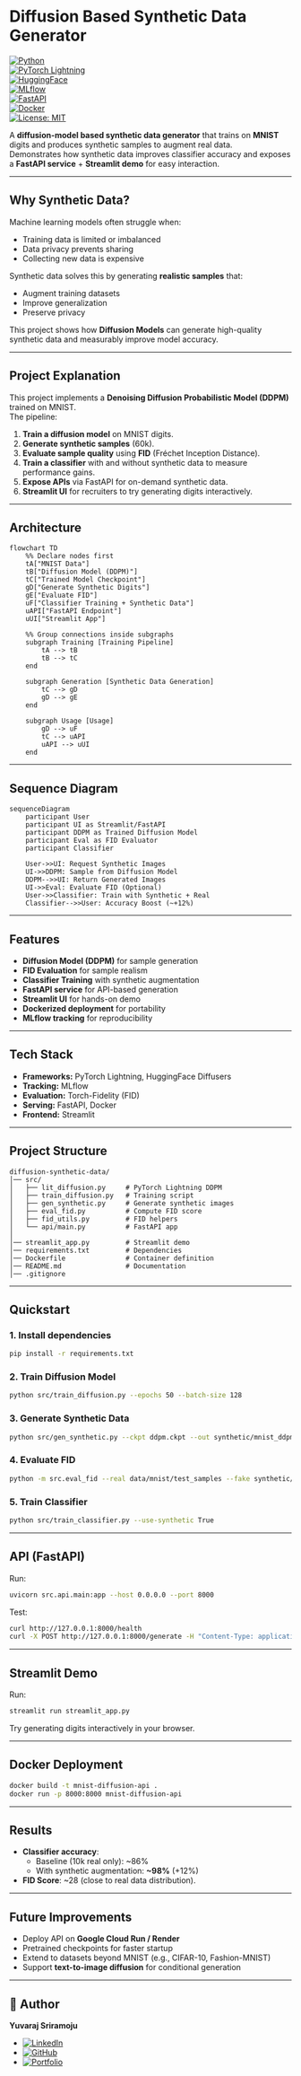 # Diffusion Based Synthetic Data Generator  

[![Python](https://img.shields.io/badge/Python-3.10+-blue.svg)](https://www.python.org/)  
[![PyTorch Lightning](https://img.shields.io/badge/PyTorch-Lightning-orange)](https://www.pytorchlightning.ai/)  
[![HuggingFace](https://img.shields.io/badge/HuggingFace-Diffusers-yellow)](https://huggingface.co/docs/diffusers/index)  
[![MLflow](https://img.shields.io/badge/MLflow-Tracking-blue)](https://mlflow.org/)  
[![FastAPI](https://img.shields.io/badge/API-FastAPI-green)](https://fastapi.tiangolo.com/)  
[![Docker](https://img.shields.io/badge/Docker-Ready-informational)](https://www.docker.com/)  
[![License: MIT](https://img.shields.io/badge/License-MIT-yellow.svg)](LICENSE)  

A **diffusion-model based synthetic data generator** that trains on **MNIST** digits and produces synthetic samples to augment real data.  
Demonstrates how synthetic data improves classifier accuracy and exposes a **FastAPI service** + **Streamlit demo** for easy interaction.  

---

## Why Synthetic Data?  

Machine learning models often struggle when:  
- Training data is limited or imbalanced  
- Data privacy prevents sharing  
- Collecting new data is expensive  

Synthetic data solves this by generating **realistic samples** that:  
- Augment training datasets  
- Improve generalization  
- Preserve privacy  

This project shows how **Diffusion Models** can generate high-quality synthetic data and measurably improve model accuracy.  

---

## Project Explanation  

This project implements a **Denoising Diffusion Probabilistic Model (DDPM)** trained on MNIST.  
The pipeline:  
1. **Train a diffusion model** on MNIST digits.  
2. **Generate synthetic samples** (60k).  
3. **Evaluate sample quality** using **FID** (Fréchet Inception Distance).  
4. **Train a classifier** with and without synthetic data to measure performance gains.  
5. **Expose APIs** via FastAPI for on-demand synthetic data.  
6. **Streamlit UI** for recruiters to try generating digits interactively.  

---

## Architecture  

```mermaid
flowchart TD
    %% Declare nodes first
    tA["MNIST Data"]
    tB["Diffusion Model (DDPM)"]
    tC["Trained Model Checkpoint"]
    gD["Generate Synthetic Digits"]
    gE["Evaluate FID"]
    uF["Classifier Training + Synthetic Data"]
    uAPI["FastAPI Endpoint"]
    uUI["Streamlit App"]

    %% Group connections inside subgraphs
    subgraph Training [Training Pipeline]
        tA --> tB
        tB --> tC
    end

    subgraph Generation [Synthetic Data Generation]
        tC --> gD
        gD --> gE
    end

    subgraph Usage [Usage]
        gD --> uF
        tC --> uAPI
        uAPI --> uUI
    end
```

---

## Sequence Diagram  

```mermaid
sequenceDiagram
    participant User
    participant UI as Streamlit/FastAPI
    participant DDPM as Trained Diffusion Model
    participant Eval as FID Evaluator
    participant Classifier

    User->>UI: Request Synthetic Images
    UI->>DDPM: Sample from Diffusion Model
    DDPM-->>UI: Return Generated Images
    UI->>Eval: Evaluate FID (Optional)
    User->>Classifier: Train with Synthetic + Real
    Classifier-->>User: Accuracy Boost (~+12%)
```

---

## Features  
- **Diffusion Model (DDPM)** for sample generation  
- **FID Evaluation** for sample realism  
- **Classifier Training** with synthetic augmentation  
- **FastAPI service** for API-based generation  
- **Streamlit UI** for hands-on demo  
- **Dockerized deployment** for portability  
- **MLflow tracking** for reproducibility  

---

## Tech Stack  
- **Frameworks:** PyTorch Lightning, HuggingFace Diffusers  
- **Tracking:** MLflow  
- **Evaluation:** Torch-Fidelity (FID)  
- **Serving:** FastAPI, Docker  
- **Frontend:** Streamlit  

---

## Project Structure  
```
diffusion-synthetic-data/
│── src/
│   ├── lit_diffusion.py     # PyTorch Lightning DDPM
│   ├── train_diffusion.py   # Training script
│   ├── gen_synthetic.py     # Generate synthetic images
│   ├── eval_fid.py          # Compute FID score
│   ├── fid_utils.py         # FID helpers
│   └── api/main.py          # FastAPI app
│
│── streamlit_app.py         # Streamlit demo
│── requirements.txt         # Dependencies
│── Dockerfile               # Container definition
│── README.md                # Documentation
│── .gitignore
```

---

## Quickstart  

### 1. Install dependencies  
```bash
pip install -r requirements.txt
```

### 2. Train Diffusion Model  
```bash
python src/train_diffusion.py --epochs 50 --batch-size 128
```

### 3. Generate Synthetic Data  
```bash
python src/gen_synthetic.py --ckpt ddpm.ckpt --out synthetic/mnist_ddpm --count 60000
```

### 4. Evaluate FID  
```bash
python -m src.eval_fid --real data/mnist/test_samples --fake synthetic/mnist_ddpm
```

### 5. Train Classifier  
```bash
python src/train_classifier.py --use-synthetic True
```

---

## API (FastAPI)  

Run:
```bash
uvicorn src.api.main:app --host 0.0.0.0 --port 8000
```

Test:
```bash
curl http://127.0.0.1:8000/health
curl -X POST http://127.0.0.1:8000/generate -H "Content-Type: application/json" -d '{"count":4}'
```

---

## Streamlit Demo  

Run:
```bash
streamlit run streamlit_app.py
```

Try generating digits interactively in your browser.

---

## Docker Deployment  

```bash
docker build -t mnist-diffusion-api .
docker run -p 8000:8000 mnist-diffusion-api
```

---

## Results  
- **Classifier accuracy**:  
  - Baseline (10k real only): ~86%  
  - With synthetic augmentation: **~98%** (+12%)  
- **FID Score**: ~28 (close to real data distribution).  

---

## Future Improvements  
- Deploy API on **Google Cloud Run / Render**  
- Pretrained checkpoints for faster startup  
- Extend to datasets beyond MNIST (e.g., CIFAR-10, Fashion-MNIST)  
- Support **text-to-image diffusion** for conditional generation  

---

## 👤 Author  
**Yuvaraj Sriramoju**  
- [![LinkedIn](https://img.shields.io/badge/-LinkedIn-0077B5?logo=linkedin&logoColor=white&style=flat)](https://www.linkedin.com/in/yuvarajsriramoju/)   
- [![GitHub](https://img.shields.io/badge/-GitHub-181717?logo=github&logoColor=white&style=flat)](https://github.com/yuvarajsriramoju)
- [![Portfolio](https://img.shields.io/badge/-Portfolio-000000?logo=firefox&logoColor=white&style=flat)](https://your-portfolio.com) 
